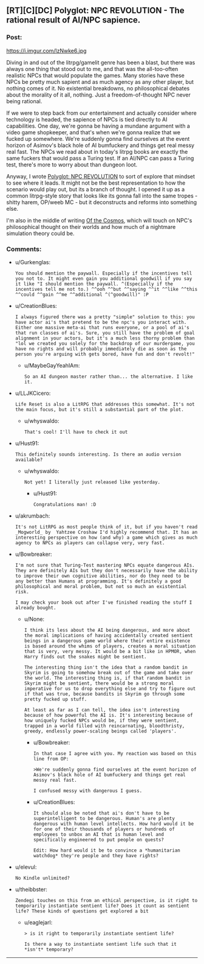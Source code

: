 ## [RT][C][DC] Polyglot: NPC REVOLUTION - The rational result of AI/NPC sapience.

### Post:

https://i.imgur.com/lzNwke6.jpg

Diving in and out of the litrpg/gamelit genre has been a blast, but there was always one thing that stood out to me, and that was the all-too-often realistic NPCs that would populate the games. Many stories have these NPCs be pretty much sapient and as much agency as any other player, but nothing comes of it. No existential breakdowns, no philosophical debates about the morality of it all, nothing. Just a freedom-of-thought NPC never being rational. 

If we were to step back from our entertainment and actually consider where technology is headed, the sapience of NPCs is tied directly to AI capabilities. One day, we're gonna be having a mundane argument with a video game shopkeeper, and that's when we're gonna realize that we fucked up somewhere. We're suddenly gonna find ourselves at the event horizon of Asimov's black hole of AI bumfuckery and things get real messy real fast. The NPCs we read about in today's litrpg books are exactly the same fuckers that would pass a Turing test. If an AI/NPC can pass a Turing test, there's more to worry about than dungeon loot. 

Anyway, I wrote [Polyglot: NPC REVOLUTION](https://www.amazon.com/dp/B07M5MJY8B) to sort of explore that mindset to see where it leads. It might not be the best representation to how the scenario would play out, but its a branch of thought. I opened it up as a common litrpg-style story that looks like its gonna fall into the same tropes - shitty harem, OP/weeb MC - but it deconstructs and reforms into something else. 

I'm also in the middle of writing [Of the Cosmos](https://www.royalroad.com/fiction/21411/of-the-cosmos), which will touch on NPC's philosophical thought on their worlds and how much of a nightmare simulation theory could be. 

### Comments:

- u/Gurkenglas:
  ```
  You should mention the paywall. Especially if the incentives tell you not to. It might even gain you additional goodwill if you say it like "I should mention the paywall. ^(Especially if the incentives tell me not to.) ^^ooh ^^but ^^saying ^^it ^^like ^^this ^^could ^^gain ^^me ^^additional ^(^goodwill)" :P
  ```

- u/CreationBlues:
  ```
  I always figured there was a pretty "simple" solution to this: you have actor ai's that pretend to be the npc's you interact with. Either one massive meta-ai that runs everyone, or a pool of ai's that run classes of ai's. Sure, you still have the problem of goal alignment in your actors, but it's a much less thorny problem than "lol we created you solely for the backdrop of our murdergame, you have no rights and will probably immediately die as soon as the person you're arguing with gets bored, have fun and don't revolt!"
  ```

  - u/MaybeGayYeahIAm:
    ```
    So an AI dungeon master rather than... the alternative. I like it.
    ```

- u/LLJKCicero:
  ```
  Life Reset is also a LitRPG that addresses this somewhat. It's not the main focus, but it's still a substantial part of the plot.
  ```

  - u/whyswaldo:
    ```
    That's cool! I'll have to check it out
    ```

- u/Hust91:
  ```
  This definitely sounds interesting. Is there an audio version available?
  ```

  - u/whyswaldo:
    ```
    Not yet! I literally just released like yesterday.
    ```

    - u/Hust91:
      ```
      Congratulations man! :D
      ```

- u/akrumbach:
  ```
  It's not LitRPG as most people think of it, but if you haven't read _Mogworld_ by  Yahtzee Croshaw I'd highly recommend that. It has an interesting perspective on how (and why) a game which gives as much agency to NPCs as players can collapse very, very fast.
  ```

- u/Bowbreaker:
  ```
  I'm not sure that Turing-Test mastering NPCs equate dangerous AIs. They are definitely AIs but they don't necessarily have the ability to improve their own cognitive abilities, nor do they need to be any better than Humans at programming. It's definitely a good philosophical and moral problem, but not so much an existential risk.

  I may check your book out after I've finished reading the stuff I already bought.
  ```

  - u/None:
    ```
    I think its less about the AI being dangerous, and more about the moral implications of having accidentally created sentient beings in a dangerous game world where their entire existence is based around the whims of players, creates a moral situation that is very, very messy. It would be a bit like in HPMOR, when Harry finds out the snakes might be sentient. 

    The interesting thing isn't the idea that a random bandit in Skyrim is going to somehow break out of the game and take over the world. The interesting thing is, if that random bandit in Skyrim might be sentient, there would be a strong moral imperative for us to drop everything else and try to figure out if that was true, because bandits in Skyrim go through some pretty fucked up stuff.

    At least as far as I can tell, the idea isn't interesting because of how powerful the AI is. It's interesting because of how uniquely fucked NPCs would be, if they were sentient, trapped in a world filled with reincarnating, bloodthristy, greedy, endlessly power-scaling beings called 'players'.
    ```

    - u/Bowbreaker:
      ```
      In that case I agree with you. My reaction was based on this line from OP:

      >We're suddenly gonna find ourselves at the event horizon of Asimov's black hole of AI bumfuckery and things get real messy real fast.

      I confused messy with dangerous I guess.
      ```

    - u/CreationBlues:
      ```
      It should also be noted that ai's don't have to be superintelligent to be dangerous. Human's are plenty dangerous with human level intellects. How hard would it be for one of their thousands of players or hundreds of employees to unbox an AI that is human level and specifically engineered to put people on quests?

      Edit: How hard would it be to convince a *humanitarian watchdog* they're people and they have rights?
      ```

- u/elevul:
  ```
  No Kindle unlimited?
  ```

- u/theibbster:
  ```
  Zendegi touches on this from an ethical perspective, is it right to temporarily instantiate sentient life? Does it count as sentient life? These kinds of questions get explored a bit
  ```

  - u/eaglejarl:
    ```
    > is it right to temporarily instantiate sentient life? 

    Is there a way to instantiate sentient life such that it *isn't* temporary?
    ```

---

